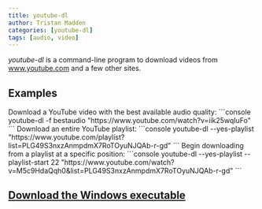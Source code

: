 ```yaml
---
title: youtube-dl
author: Tristan Madden
categories: [youtube-dl]
tags: [audio, video]
---
```

<i>youtube-dl</i> is a command-line program to download videos from www.youtube.com and a few other sites.
<h2>Examples</h2>
Download a YouTube video with the best available audio quality:
```console
youtube-dl -f bestaudio "https://www.youtube.com/watch?v=iik25wqIuFo"
```
Download an entire YouTube playlist:
```console
youtube-dl --yes-playlist "https://www.youtube.com/playlist?list=PLG49S3nxzAnmpdmX7RoTOyuNJQAb-r-gd"
```
Begin downloading from a playlist at a specific position:
```console
youtube-dl --yes-playlist --playlist-start 22 "https://www.youtube.com/watch?v=M5c9HdaQqh0&list=PLG49S3nxzAnmpdmX7RoTOyuNJQAb-r-gd"
```
<h2><a href="https://yt-dl.org/latest/youtube-dl.exe">Download the Windows executable</a></h2>